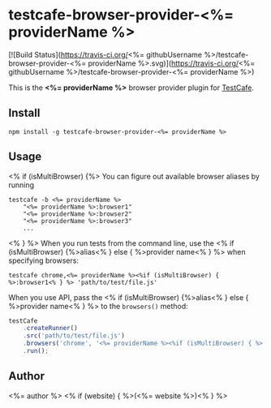 # testcafe-browser-provider-<%= providerName %>
[![Build Status](https://travis-ci.org/<%= githubUsername %>/testcafe-browser-provider-<%= providerName %>.svg)](https://travis-ci.org/<%= githubUsername %>/testcafe-browser-provider-<%= providerName %>)

This is the **<%= providerName %>** browser provider plugin for [TestCafe](http://devexpress.github.io/testcafe).

## Install

```
npm install -g testcafe-browser-provider-<%= providerName %>
```

## Usage

<% if (isMultiBrowser) {%>
You can figure out available browser aliases by running
```
testcafe -b <%= providerName %>
    "<%= providerName %>:browser1"
    "<%= providerName %>:browser2"
    "<%= providerName %>:browser3"
    ...
```
<% } %>
When you run tests from the command line, use the <% if (isMultiBrowser) {%>alias<% } else { %>provider name<% } %> when specifying browsers:

```
testcafe chrome,<%= providerName %><%if (isMultiBrowser) { %>:browser1<% } %> 'path/to/test/file.js'
```


When you use API, pass the <% if (isMultiBrowser) {%>alias<% } else { %>provider name<% } %> to the `browsers()` method:

```js
testCafe
    .createRunner()
    .src('path/to/test/file.js')
    .browsers('chrome', '<%= providerName %><%if (isMultiBrowser) { %>:browser1<% } %>')
    .run();
```

## Author
<%= author %> <% if (website) { %>(<%= website %>)<% } %>
